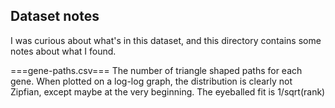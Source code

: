 
Dataset notes
-------------
I was curious about what's in this dataset, and this directory
contains some notes about what I found.

===gene-paths.csv===
The number of triangle shaped paths for each gene.  When plotted
on a log-log graph, the distribution is clearly not Zipfian, except
maybe at the very beginning. The eyeballed fit is 1/sqrt(rank)
